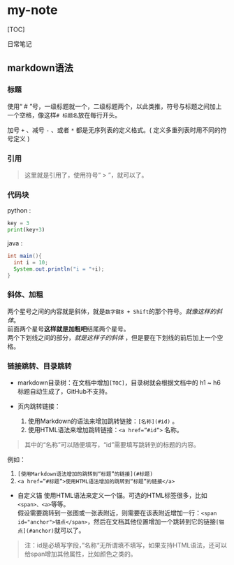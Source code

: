 # my-note

[TOC]

日常笔记

## markdown语法

### 标题

使用“ # ”号，一级标题就一个，二级标题两个，以此类推，符号与标题之间加上一个空格，像这样`# 标题名`放在每行开头。

加号 `+` 、减号 `-` 、或者 `*` 都是无序列表的定义格式。( 定义多重列表时用不同的符号定义 )

### 引用

>这里就是引用了，使用符号“ > ”，就可以了。

### 代码块

python :

```python
key = 3
print(key+3)
```

java :

```java
int main(){
  int i = 10;
  System.out.println("i = "+i);
}
```

### 斜体、加粗

两个星号之间的内容就是斜体，就是`数字键8 + Shift`的那个符号。*就像这样的斜体*。</br>
前面两个星号**这样就是加粗吧**结尾两个星号。</br>
两个下划线之间的部分，_就是这样子的斜体_ ，但是要在下划线的前后加上一个空格。

### 链接跳转、目录跳转

+ markdown目录树：在文档中增加`[TOC]`，目录树就会根据文档中的 h1 ~ h6 标题自动生成了，GitHub不支持。

+ 页内跳转链接：
  1. 使用Markdown的语法来增加跳转链接：`[名称](#id)` 。
  2. 使用HTML语法来增加跳转链接：`<a href=”#id”>` 名称。

>其中的“名称”可以随便填写，“id”需要填写跳转到的标题的内容。

例如：

1. `[使用Markdown语法增加的跳转到“标题”的链接](#标题)`
2. `<a href=”#标题”>使用HTML语法增加的跳转到“标题”的链接</a>`

+ 自定义锚
使用HTML语法来定义一个锚。可选的HTML标签很多，比如`<span>、<a>`等等。</br>
假设需要跳转到一张图或一张表附近，则需要在该表附近增加一行：`<span id="anchor">锚点</span>`，然后在文档其他位置增加一个跳转到它的链接`[锚点](#anchor)`就可以了。

> 注：id是必填写字段，”名称“无所谓填不填写，如果支持HTML语法，还可以给span增加其他属性，比如颜色之类的。
